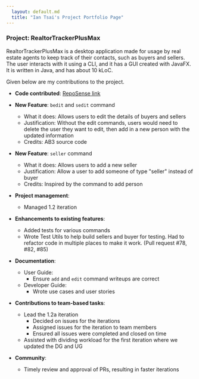 ```yaml
---
  layout: default.md
  title: "Ian Tsai's Project Portfolio Page"
---
```


### Project: RealtorTrackerPlusMax

RealtorTrackerPlusMax is a desktop application made for usage by real estate agents to keep track of their
contacts, such as buyers and sellers.
The user interacts with it using a CLI, and it has a GUI created with JavaFX. It is written in Java,
and has about 10 kLoC.

Given below are my contributions to the project.

* **Code contributed**: [RepoSense link]()
* **New Feature**: `bedit` and `sedit` command
  * What it does: Allows users to edit the details of buyers and sellers
  * Justification: Without the edit commands, users would need to delete the user they want to edit,
  then add in a new person with the updated information
  * Credits: AB3 source code
* **New Feature**: `seller` command
  * What it does: Allows users to add a new seller
  * Justification: Allow a user to add someone of type "seller" instead of buyer
  * Credits: Inspired by the command to add person


* **Project management**:
  * Managed 1.2 iteration
* **Enhancements to existing features**:
  * Added tests for various commands
  * Wrote Test Utils to help build sellers and buyer for testing.
  Had to refactor code in multiple places to make it work. (Pull request #78, #82, #85)

* **Documentation**:
    * User Guide:
      * Ensure `add` and `edit` command writeups are correct
    * Developer Guide:
      * Wrote use cases and user stories

* **Contributions to team-based tasks**:
  * Lead the 1.2a iteration
    * Decided on issues for the iterations
    * Assigned issues for the iteration to team members
    * Ensured all issues were completed and closed on time
  * Assisted with dividing workload for the first iteration where we updated the DG and UG

* **Community**:
  * Timely review and approval of PRs, resulting in faster iterations

